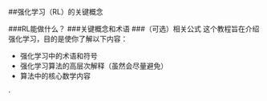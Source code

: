 ##强化学习（RL）的关键概念

###RL能做什么？
###关键概念和术语
###（可选）相关公式
这个教程旨在介绍强化学习，目的是使你了解以下内容：
   * 强化学习中的术语和符号
   * 强化学习算法的高层次解释（虽然会尽量避免）
   * 算法中的核心数学内容

·

